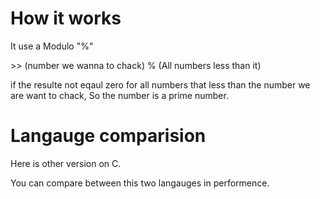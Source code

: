 <h1>How it works</h1>

<p> It use a Modulo "%"</p>
<p>>> (number we wanna to chack) % (All numbers less than it)</p>
<p>if the resulte not eqaul zero for all numbers that less than the number we are want to chack, So the number is a prime number.</p>


<h1>Langauge comparision</h1>

<p>Here is other version on C.</p>
<p>You can compare between this two langauges in performence. </p>
